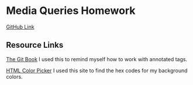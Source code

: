 
# Media Queries Homework
[GitHub Link](https://github.com/Cantare83/hw_mq_hendricks_christina)

## Resource Links
[The Git Book](https://git-scm.com/book/en/v2/Git-Basics-Tagging)
I used this to remind myself how to work with annotated tags.

[HTML Color Picker](http://www.w3schools.com/colors/colors_picker.asp)
I used this site to find the hex codes for my background colors.
